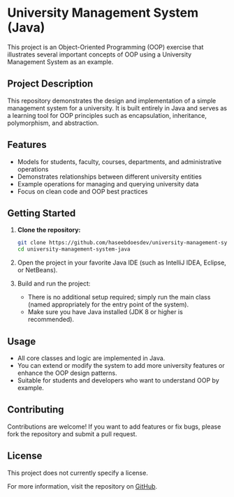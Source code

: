 # University Management System (Java)

This project is an Object-Oriented Programming (OOP) exercise that illustrates several important concepts of OOP using a University Management System as an example.

## Project Description

This repository demonstrates the design and implementation of a simple management system for a university. It is built entirely in Java and serves as a learning tool for OOP principles such as encapsulation, inheritance, polymorphism, and abstraction.

## Features

- Models for students, faculty, courses, departments, and administrative operations
- Demonstrates relationships between different university entities
- Example operations for managing and querying university data
- Focus on clean code and OOP best practices

## Getting Started

1. **Clone the repository:**
   ```bash
   git clone https://github.com/haseebdoesdev/university-management-system-java.git
   cd university-management-system-java
   ```

2. Open the project in your favorite Java IDE (such as IntelliJ IDEA, Eclipse, or NetBeans).

3. Build and run the project:
   - There is no additional setup required; simply run the main class (named appropriately for the entry point of the system).
   - Make sure you have Java installed (JDK 8 or higher is recommended).

## Usage

- All core classes and logic are implemented in Java.
- You can extend or modify the system to add more university features or enhance the OOP design patterns.
- Suitable for students and developers who want to understand OOP by example.

## Contributing

Contributions are welcome! If you want to add features or fix bugs, please fork the repository and submit a pull request.

## License

This project does not currently specify a license.

For more information, visit the repository on [GitHub](https://github.com/haseebdoesdev/university-management-system-java).
